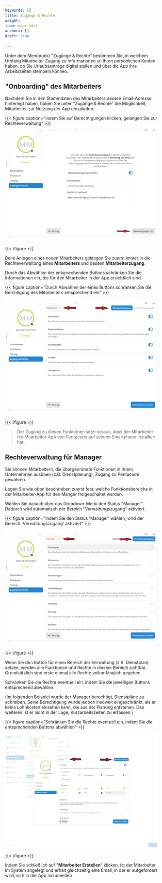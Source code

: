 ```yaml
---
keywords: []
title: Zugänge & Rechte
weight: 
icon: user-edit
anchors: []
draft: true

---
```

Unter dem Menüpunkt "Zugänge & Rechte" bestimmen Sie, in welchem Umfang Mitarbeiter Zugang zu Informationen zu Ihren persönlichen Konten haben, ob Sie Urlaubsanträge digital stellen und über die App ihre Arbeitszeiten stempeln können.

## "Onboarding" des Mitarbeiters

Nachdem Sie in den Stammdaten des Mitarbeiters dessen Email-Adresse hinterlegt haben, haben Sie unter "Zugänge & Rechte" die Möglichkeit, Mitarbeiter zur Nutzung der App einzuladen.

{{< figure caption="Indem Sie auf Berechtigungen klicken, gelangen Sie zur Rechteverwaltung" >}}![](/uploads/blog_update_1-17-0_mitarbeiter-app_ma-app-einrichten_2.png)

{{< /figure >}}

Beim Anlegen eines neuen Mitarbeiters gelangen Sie zuerst immer in die Rechteverwaltung eines **Mitarbeiters** und dessen **Mitarbeiterzugang**.

Durch das Abwählen der entsprechenden Buttons schränken Sie die Informationen ein, die für den Mitarbeiter in der App ersichtlich sind.

{{< figure caption="Durch Abwählen der eines Buttons schränken Sie die Berchtigung des Mitarbeiters entsprechend ein" >}}

![](/uploads/blog_update_1-17-0_mitarbeiter-app_rechte_1.png)

{{< /figure >}}

> Der Zugang zu diesen Funktionen setzt voraus, dass der Mitarbeiter die Mitarbeiter-App von Pentacode auf seinem Smartphone installiert hat.

## Rechteverwaltung für Manager

Sie können Mitarbeitern, die übergeordnete Funktionen in Ihrem Unternehmen ausüben (z.B. Dienstplanung), Zugang zu Pentacode gewähren.

Legen Sie wie oben beschrieben zuerst fest, welche Funktionsbereiche in der Mitarbeiter-App für den Manger freigeschaltet werden.

Wählen Sie danach über das Dropdown-Menü den Status "Manager". Dadurch wird automatisch der Bereich "Verwaltungszugang" aktiviert.

{{< figure caption="Indem Sie den Status 'Manager' wählen, wird der Bereich 'Verwaltungszugang' aktiviert" >}}

![](/uploads/blog_update_1-17-0_mitarbeiter-app_rechte_2.png)

{{< /figure >}}

Wenn Sie den Button für einen Bereich der Verwaltung (z.B. Dienstplan) setzen, werden alle Funktionen und Rechte in diesem Bereich sichtbar. Grundsätzlich sind erste einmal alle Rechte vollumfänglich gegeben.

Schränken Sie die Rechte eventuell ein, indem Sie die jeweiligen Buttons entsprechend abwählen.

(Im folgenden Beispiel wurde der Manager berechtigt, Dienstpläne zu schreiben. Seine Berechtigung wurde jedoch insoweit eingeschränkt, als er keine Lohnkosten einsehen kann, die aus der Planung entstehen. Des weiteren ist er nicht in der Lage, Kurzarbeitszeiten zu erfassen.)

 {{< figure caption="Schränken Sie die Rechte eventuell ein, indem Sie die entsprechenden Buttons abwählen" >}}

![](/uploads/hilfeartikel_update_1-17-0_mitarbeiter-app_rechte_2.png)

{{< /figure >}}

Indem Sie schließlich auf "**Mitarbeiter Erstellen**" klicken, ist der Mitarbeiter im System angelegt und erhält gleichzeitig eine Email, in der er aufgefordert wird, sich in der App anzumelden